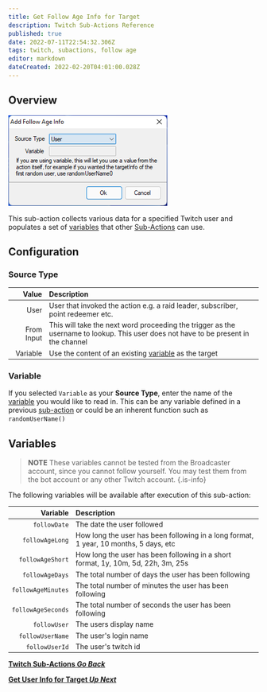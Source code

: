 ```yaml
---
title: Get Follow Age Info for Target
description: Twitch Sub-Actions Reference
published: true
date: 2022-07-11T22:54:32.306Z
tags: twitch, subactions, follow age
editor: markdown
dateCreated: 2022-02-20T04:01:00.028Z
---
```


## Overview

![follow_age_info_from_user.png](/follow_age_info_from_user.png)

This sub-action collects various data for a specified Twitch user and populates a set of [variables](#variables) that other [Sub-Actions](/Sub-Actions) can use.

## Configuration

### Source Type
| Value | Description |
|------:|:------------|
User | User that invoked the action e.g. a raid leader, subscriber, point redeemer etc.
From Input | This will take the next word proceeding the trigger as the username to lookup. This user does not have to be present in the channel
Variable | Use the content of an existing [variable](Variables) as the target

### Variable

If you selected `Variable` as your **Source Type**, enter the name of the [variable](Variables) you would like to read in.
This can be any variable defined in a previous [sub-action](Sub-Actions) or could be an inherent function such as `randomUserName()`

## Variables

> **NOTE** 
> These variables cannot be tested from the Broadcaster account, since you cannot follow yourself.
> You may test them from the bot account or any other Twitch account.
{.is-info}

The following variables will be available after execution of this sub-action:

| Variable | Description |
|---------:|:------------|
`followDate`| The date the user followed
`followAgeLong` | How long the user has been following in a long format, 1 year, 10 months, 5 days, etc
`followAgeShort` | How long the user has been following in a short format, 1y, 10m, 5d, 22h, 3m, 25s
`followAgeDays` | The total number of days the user has been following
`followAgeMinutes` | The total number of minutes the user has been following
`followAgeSeconds` | The total number of seconds the user has been following
`followUser` | The users display name
`followUserName` | The user's login name
`followUserId` | The user's twitch id


<section class="btn-grid my-5">
    
  [<i class="mdi mdi-chevron-left"></i>**Twitch Sub-Actions *Go Back***](/en/Sub-Actions/Twitch)
  
  [<i class="mdi mdi-twitch text--twitch"></i>**Get User Info for Target *Up Next***](/en/Sub-Actions/Twitch/Get-User-Info-for-Target)
  
</section>